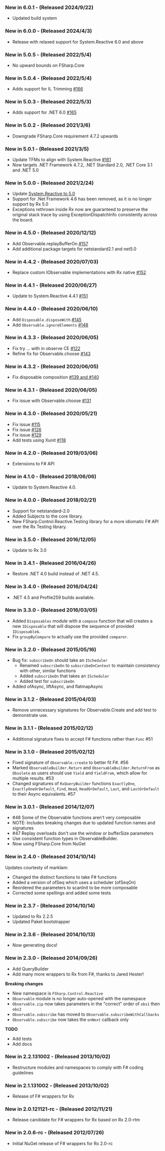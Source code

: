 ### New in 6.0.1 - (Released 2024/9/22)

* Updated build system
  
### New in 6.0.0 - (Released 2024/4/3)

* Release with relaxed support for System.Reactive 6.0 and above
  
### New in 5.0.5 - (Released 2022/5/4)

* No upward bounds on FSharp.Core

### New in 5.0.4 - (Released 2022/5/4)

* Adds support for IL Trimming [#166](https://github.com/fsprojects/FSharp.Control.Reactive/pull/166)
  
### New in 5.0.3 - (Released 2022/5/3)

* Adds support for .NET 6.0 [#165](https://github.com/fsprojects/FSharp.Control.Reactive/pull/165)
  
### New in 5.0.2 - (Released 2021/3/6)

* Downgrade FSharp.Core requirement 4.7.2 upwards

### New in 5.0.1 - (Released 2021/3/5)

* Update TFMs to align with System.Reactive [#161](https://github.com/fsprojects/FSharp.Control.Reactive/pull/161)
* Now targets .NET Framework 4.7.2, .NET Standard 2.0, .NET Core 3.1 and .NET 5.0

### New in 5.0.0 - (Released 2021/2/24)

* Update [System.Reactive to 5.0](https://github.com/dotnet/reactive/releases/tag/rxnet-v5.0.0)
* Support for .Net Framework 4.6 has been removed, as it is no longer support by Rx 5.0
* Exceptions rethrown inside Rx now are guaranteed to preserve the original stack trace by using ExceptionDispatchInfo consistently across the board. 

### New in 4.5.0 - (Released 2020/12/12)
* Add Observable.replayBufferOn [#157](https://github.com/fsprojects/FSharp.Control.Reactive/pull/157)
* Add additional package targets for netstandard2.1 and net5.0

### New in 4.4.2 - (Released 2020/07/03)
* Replace custom IObservable implementations with Rx native [#152](https://github.com/fsprojects/FSharp.Control.Reactive/pull/152)

### New in 4.4.1 - (Released 2020/06/27)
* Update to System.Reactive 4.4.1 [#151](https://github.com/fsprojects/FSharp.Control.Reactive/pull/151)

### New in 4.4.0 - (Released 2020/06/10)
* Add `Disposable.disposeWith` [#145](https://github.com/fsprojects/FSharp.Control.Reactive/pull/146)
* Add `Observable.ignoreElements` [#148](https://github.com/fsprojects/FSharp.Control.Reactive/pull/148)

### New in 4.3.3 - (Released 2020/06/05)
* Fix try ... with in observe CE [#122](https://github.com/fsprojects/FSharp.Control.Reactive/pull/144)
* Refine fix for Observable.choose [#143](https://github.com/fsprojects/FSharp.Control.Reactive/pull/143)

### New in 4.3.2 - (Released 2020/06/05)
* Fix disposable composition [#139 and #140](https://github.com/fsprojects/FSharp.Control.Reactive/pull/141)

### New in 4.3.1 - (Released 2020/06/05)
* Fix issue with Observable.choose [#131](https://github.com/fsprojects/FSharp.Control.Reactive/pull/128)

### New in 4.3.0 - (Released 2020/05/21)
* Fix issue [#115](https://github.com/fsprojects/FSharp.Control.Reactive/pull/128)
* Fix issue [#126](https://github.com/fsprojects/FSharp.Control.Reactive/pull/127)
* Fix issue [#129](https://github.com/fsprojects/FSharp.Control.Reactive/pull/130)
* Add tests using Xunit [#118](https://github.com/fsprojects/FSharp.Control.Reactive/pull/118)

### New in 4.2.0 - (Released 2019/03/06)
* Extensions to F# API

### New in 4.1.0 - (Released 2018/06/06)
* Update to System.Reactive 4.0.

### New in 4.0.0 - (Released 2018/02/21)
* Support for netstandard-2.0
* Added Subjects to the core library.
* New FSharp.Control.Reactive.Testing library for a more idiomatic F# API over the Rx Testing library.

### New in 3.5.0 - (Released 2016/12/05)
* Update to Rx 3.0

### New in 3.4.1 - (Released 2016/04/26)
* Restore .NET 4.0 build instead of .NET 4.5.

### New in 3.4.0 - (Released 2016/04/24)
* .NET 4.5 and Profile259 builds available.

### New in 3.3.0 - (Released 2016/03/05)
* Added `Disposables` module with a `compose` function that will creates a new `IDisposable` that will dispose the sequence of provided `IDisposable`s.
* Fix `groupByCompare` to actually use the provided `comparer`.

### New in 3.2.0 - (Released 2015/05/16)
* Bug fix: `subscribeOn` should take an `IScheduler`
  * Renamed `subscribeOn` to `subscribeOnContext` to maintain consistency with other, similar functions
  * Added `subscribeOn` that takes an `IScheduler`
  * Added test for `subscribeOn`
* Added ofAsync, liftAsync, and flatmapAsync

### New in 3.1.2 - (Released 2015/04/03)
* Remove unnecessary signatures for Observable.Create and add test to demonstrate use.

### New in 3.1.1 - (Released 2015/02/12)
* Additional signature fixes to accept F# functions rather than `Func` #51

### New in 3.1.0 - (Released 2015/02/12)
* Fixed signature of `Observable.create` to better fit F#. #56
* Marked `ObservableBuilder.Return` and `ObservableBuilder.ReturnFrom` as `Obsolete` as users should use `Yield` and `YieldFrom`, which allow for multiple results. #53
* Changed signatures of `RxQueryBuilder` functions `ExactlyOne`, `ExactlyOneOrDefault`, `Find`, `Head`, `HeadOrDefault`, `Last`, and `LastOrDefault` to their Async equivalents. #57

### New in 3.0.1 - (Released 2014/12/07)
* #48 Some of the Observable functions aren't very composable
 * NOTE: Includes breaking changes due to updated function names and signatures
* #47 Replay overloads don't use the window or bufferSize parameters
* Use consistent function types in ObservableBuilder.
* Now using FSharp.Core from NuGet

### New in 2.4.0 - (Released 2014/10/14)
Updates courtesty of marklam:

* Changed the distinct functions to take F# functions
* Added a version of ofSeq which uses a scheduler (ofSeqOn)
* Reordered the parameters to scanInit to be more composable
* Corrected some spellings and added some tests

### New in 2.3.7 - (Released 2014/10/14)
* Updated to Rx 2.2.5
* Updated Paket bootstrapper

### New in 2.3.6 - (Released 2014/10/13)
* Now generating docs!

### New in 2.3.0 - (Released 2014/09/26)
* Add QueryBuilder
* Add many more wrappers to Rx from F#, thanks to Jared Hester!

**Breaking changes**
* New namespace is `FSharp.Control.Reactive`
* `Observable` module is no longer auto-opened with the namespace
* `Observable.zip` now takes parameters in the "correct" order of `obs1` then `obs2`
* `Observable.subscribe` has moved to `Observable.subscribeWithCallbacks`
* `Observable.subscribe` now takes the `onNext` callback only

**TODO**
* Add tests
* Add docs

### New in 2.2.131002 - (Released 2013/10/02)
* Restructure modules and namespaces to comply with F# coding guidelines

### New in 2.1.131002 - (Released 2013/10/02)
* Release of F# wrappers for Rx

### New in 2.0.121121-rc - (Released 2012/11/21)
* Release candidate for F# wrappers for Rx based on Rx 2.0-rtm

### New in 2.0.6-rc - (Released 2012/07/26)
* Initial NuGet release of F# wrappers for Rx 2.0-rc
